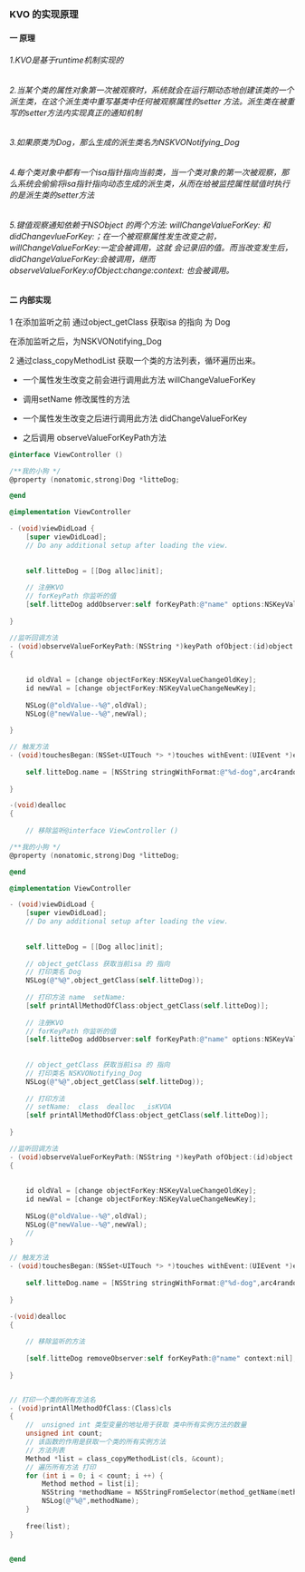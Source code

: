 

### KVO 的实现原理



#### 一 原理

###### 1.KVO是基于runtime机制实现的

###### 2.当某个类的属性对象第一次被观察时，系统就会在运行期动态地创建该类的一个派生类，在这个派生类中重写基类中任何被观察属性的setter 方法。派生类在被重写的setter方法内实现真正的通知机制

###### 3.如果原类为Dog，那么生成的派生类名为NSKVONotifying_Dog

###### 4.每个类对象中都有一个isa指针指向当前类，当一个类对象的第一次被观察，那么系统会偷偷将isa指针指向动态生成的派生类，从而在给被监控属性赋值时执行的是派生类的setter方法

###### 5.键值观察通知依赖于NSObject  的两个方法: willChangeValueForKey: 和 didChangevlueForKey:；在一个被观察属性发生改变之前，  willChangeValueForKey:一定会被调用，这就  会记录旧的值。而当改变发生后，didChangeValueForKey:会被调用，继而  observeValueForKey:ofObject:change:context: 也会被调用。

#### 

#### 二 内部实现

1 在添加监听之前 通过object_getClass 获取isa 的指向 为 Dog

在添加监听之后，为NSKVONotifying_Dog



2  通过class_copyMethodList 获取一个类的方法列表，循环遍历出来。





* 一个属性发生改变之前会进行调用此方法 willChangeValueForKey

* 调用setName 修改属性的方法
* 一个属性发生改变之后进行调用此方法 didChangeValueForKey

* 之后调用 observeValueForKeyPath方法



```objective-c
@interface ViewController ()

/**我的小狗 */
@property (nonatomic,strong)Dog *litteDog;

@end

@implementation ViewController

- (void)viewDidLoad {
    [super viewDidLoad];
    // Do any additional setup after loading the view.
    
    
    self.litteDog = [[Dog alloc]init];
    
    // 注册KVO
    // forKeyPath 你监听的值
    [self.litteDog addObserver:self forKeyPath:@"name" options:NSKeyValueObservingOptionOld context:nil];
    
}

//监听回调方法
- (void)observeValueForKeyPath:(NSString *)keyPath ofObject:(id)object change:(NSDictionary<NSKeyValueChangeKey,id> *)change context:(void *)context
{
    
    
    id oldVal = [change objectForKey:NSKeyValueChangeOldKey];
    id newVal = [change objectForKey:NSKeyValueChangeNewKey];
    
    NSLog(@"oldValue--%@",oldVal);
    NSLog(@"newValue--%@",newVal);
    
}

// 触发方法
- (void)touchesBegan:(NSSet<UITouch *> *)touches withEvent:(UIEvent *)event{
    
    self.litteDog.name = [NSString stringWithFormat:@"%d-dog",arc4random() % 50];
    
}

-(void)dealloc
{
    
    // 移除监听@interface ViewController ()

/**我的小狗 */
@property (nonatomic,strong)Dog *litteDog;

@end

@implementation ViewController

- (void)viewDidLoad {
    [super viewDidLoad];
    // Do any additional setup after loading the view.
    
    
    self.litteDog = [[Dog alloc]init];
    
    // object_getClass 获取当前isa 的 指向
    // 打印类名 Dog
    NSLog(@"%@",object_getClass(self.litteDog));
    
    // 打印方法 name  setName:
    [self printAllMethodOfClass:object_getClass(self.litteDog)];
    
    // 注册KVO
    // forKeyPath 你监听的值
    [self.litteDog addObserver:self forKeyPath:@"name" options:NSKeyValueObservingOptionOld | NSKeyValueObservingOptionNew context:nil];
    
    
    // object_getClass 获取当前isa 的 指向
    // 打印类名 NSKVONotifying_Dog
    NSLog(@"%@",object_getClass(self.litteDog));
    
    // 打印方法
    // setName:  class  dealloc  _isKVOA
    [self printAllMethodOfClass:object_getClass(self.litteDog)];
    
}

//监听回调方法
- (void)observeValueForKeyPath:(NSString *)keyPath ofObject:(id)object change:(NSDictionary<NSKeyValueChangeKey,id> *)change context:(void *)context
{
    
    
    id oldVal = [change objectForKey:NSKeyValueChangeOldKey];
    id newVal = [change objectForKey:NSKeyValueChangeNewKey];
    
    NSLog(@"oldValue--%@",oldVal);
    NSLog(@"newValue--%@",newVal);
    // 
}

// 触发方法
- (void)touchesBegan:(NSSet<UITouch *> *)touches withEvent:(UIEvent *)event{
    
    self.litteDog.name = [NSString stringWithFormat:@"%d-dog",arc4random() % 50];
    
}

-(void)dealloc
{
    
    // 移除监听的方法
    
    [self.litteDog removeObserver:self forKeyPath:@"name" context:nil];
    
}


// 打印一个类的所有方法名
- (void)printAllMethodOfClass:(Class)cls
{
    //  unsigned int 类型变量的地址用于获取 类中所有实例方法的数量
    unsigned int count;
    // 该函数的作用是获取一个类的所有实例方法
    // 方法列表
    Method *list = class_copyMethodList(cls, &count);
    // 遍历所有方法 打印
    for (int i = 0; i < count; i ++) {
        Method method = list[i];
        NSString *methodName = NSStringFromSelector(method_getName(method));
        NSLog(@"%@",methodName);
    }
    
    free(list);
}


@end

```


